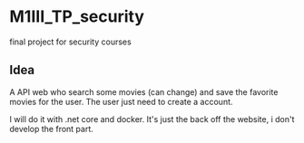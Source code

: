 # M1III_TP_security
final project for security courses

## Idea
A API web who search some movies (can change) and save the favorite movies for the user.
The user just need to create a account.

I will do it with .net core and docker. It's just the back off the website, i don't develop the front part.

